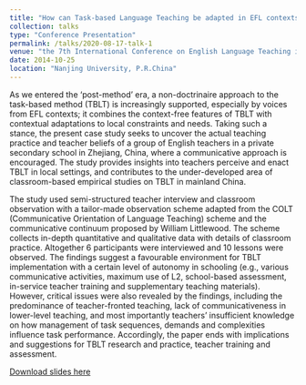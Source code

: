 ```yaml
---
title: "How can Task-based Language Teaching be adapted in EFL contexts ? A case study in China"
collection: talks
type: "Conference Presentation"
permalink: /talks/2020-08-17-talk-1
venue: "the 7th International Conference on English Language Teaching in China"
date: 2014-10-25
location: "Nanjing University, P.R.China"
---
```


As we entered the ‘post-method’ era, a non-doctrinaire approach to the task-based method (TBLT) is increasingly supported, especially by voices from EFL contexts; it combines the context-free features of TBLT with contextual adaptations to local constraints and needs. Taking such a stance, the present case study seeks to uncover the actual teaching practice and teacher beliefs of a group of English teachers in a private secondary school in Zhejiang, China, where a communicative approach is encouraged. The study provides insights into teachers perceive and enact TBLT in local settings, and contributes to the under-developed area of classroom-based empirical studies on TBLT in mainland China. 

The study used semi-structured teacher interview and classroom observation with a tailor-made observation scheme adapted from the COLT (Communicative Orientation of Language Teaching) scheme and the communicative continuum proposed by William Littlewood. The scheme collects in-depth quantitative and qualitative data with details of classroom practice. Altogether 6 participants were interviewed and 10 lessons were observed. The findings suggest a favourable environment for TBLT implementation with a certain level of autonomy in schooling (e.g., various communicative activities, maximum use of L2, school-based assessment, in-service teacher training and supplementary teaching materials). However, critical issues were also revealed by the findings, including the predominance of teacher-fronted teaching, lack of communicativeness in lower-level teaching, and most importantly teachers’ insufficient knowledge on how management of task sequences, demands and complexities influence task performance. Accordingly, the paper ends with implications and suggestions for TBLT research and practice, teacher training and assessment.

[Download slides here](http://adachenqi.github.io/files/talk1.pdf)
